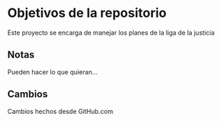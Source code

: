 # Objetivos de la repositorio

Este proyecto se encarga de manejar los planes de la liga de la justicia


## Notas
Pueden hacer lo que quieran...

## Cambios
Cambios hechos desde GitHub.com
